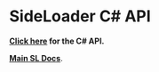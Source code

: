 # SideLoader C# API

<b>[Click here](https://sinai-dev.github.io/_docfx/api/SideLoader.html) for the C# API.</b>

<b>[Main SL Docs](https://sinai-dev.github.io/#/)</b>.